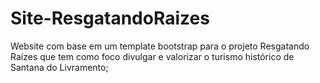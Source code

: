 # Site-ResgatandoRaizes

Website com base em um template bootstrap para o projeto Resgatando Raízes que tem como foco divulgar e valorizar o turismo histórico de Santana do Livramento;
